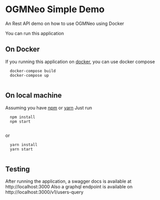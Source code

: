 # OGMNeo Simple Demo
An Rest API demo on how to use OGMNeo using Docker 

You can run this application 
## On Docker 

  If you running this application on [docker](https://www.docker.com/), you can use docker compose 
  
  ````
    docker-compose build
    docker-compose up
    
  ````
## On local machine
  
  Assuming you have [npm](https://www.npmjs.com/) or [yarn](https://yarnpkg.com/)
  Just run 
  ````
    npm install 
    npm start 
    
  ````
  
  or 
  
  ````
    yarn install
    yarn start
    
  ````
## Testing 
 After running the application, a swagger docs is available at http://localhost:3000 
 Also a graphql endpoint is available on http://localhost:3000/v1/users-query
